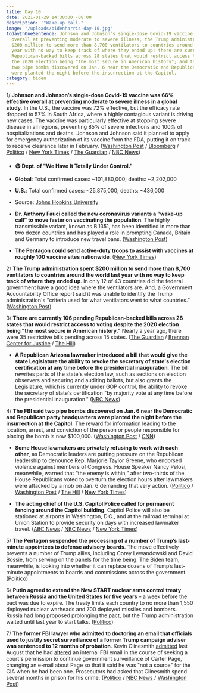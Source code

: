 ```yaml
---
title: Day 10
date: 2021-01-29 14:30:00 -08:00
description: '"Wake-up call."'
image: "/uploads/bidenharris-day-10.jpg"
todayInOneSentence: Johnson and Johnson’s single-dose Covid-19 vaccine was 66% effective
  overall at preventing moderate to severe illness; the Trump administration spent
  $200 million to send more than 8,700 ventilators to countries around the world last
  year with no way to keep track of where they ended up; there are currently 106 pending
  Republican-backed bills across 28 states that would restrict access to voting despite
  the 2020 election being "the most secure in American history"; and the FBI said
  two pipe bombs discovered on Jan. 6 near the Democratic and Republican party headquarters
  were planted the night before the insurrection at the Capitol.
category: biden
---
```


1/ **Johnson and Johnson’s single-dose Covid-19 vaccine was 66% effective overall at preventing moderate to severe illness in a global study**. In the U.S., the vaccine was 72% effective, but the efficacy rate dropped to 57% in South Africa, where a highly contagious variant is driving new cases. The vaccine was particularly effective at stopping severe disease in all regions, preventing 85% of severe infections and 100% of hospitalizations and deaths. Johnson and Johnson said it planned to apply for emergency authorization of its vaccine from the FDA, putting it on track to receive clearance later in February. ([Washington Post](https://www.washingtonpost.com/health/2021/01/29/covid-vaccine-johnson-and-johnson/) / [Bloomberg](https://www.bloomberg.com/news/articles/2021-01-29/j-j-single-dose-vaccine-provides-strong-shield-against-covid-19?sref=MIBMEEoj) / [Politico](https://www.politico.com/news/2021/01/29/johnson-and-johnson-vaccine-efficacy-coronavirus-463732) / [New York Times](https://www.nytimes.com/2021/01/29/health/covid-vaccine-johnson-and-johnson-variants.html) / [The Guardian](https://www.theguardian.com/world/2021/jan/29/janssen-one-dose-vaccine-shown-to-work-against-covid) / [NBC News](https://www.nbcnews.com/health/health-news/j-j-vaccine-effective-against-covid-though-weaker-against-south-n1255400))

* #### 😷 Dept. of "We Have It Totally Under Control."

* **Global**: Total confirmed cases: \~101,880,000; deaths: \~2,202,000

* **U.S.**: Total confirmed cases: \~25,875,000; deaths: \~436,000

* Source: [Johns Hopkins University](https://coronavirus.jhu.edu/map.html)

* **Dr. Anthony Fauci called the new coronavirus variants a “wake-up call” to move faster on vaccinating the population**. The highly transmissible variant, known as B.1351, has been identified in more than two dozen countries and has played a role in prompting Canada, Britain and Germany to introduce new travel bans. ([Washington Post](https://www.washingtonpost.com/nation/2021/01/29/covid-coronavirus-updates/))

* **The Pentagon could send active-duty troops to assist with vaccines at roughly 100 vaccine sites nationwide**. ([New York Times](https://www.nytimes.com/2021/01/28/us/politics/coronavirus-fema-pentagon-vaccines.html))

2/ **The Trump administration spent $200 million to send more than 8,700 ventilators to countries around the world last year with no way to keep track of where they ended up**. In only 12 of 43 countries did the federal government have a good idea where the ventilators are. And, a Government Accountability Office report said it was unable to identify the Trump administration's "criteria used for what ventilators went to what countries.” ([Washington Post](https://www.washingtonpost.com/national-security/2021/01/29/usaid-trump-ventilators-watchdog/))

3/ **There are currently 106 pending Republican-backed bills across 28 states that would restrict access to voting despite the 2020 election being "the most secure in American history."** Nearly a year ago, there were 35 restrictive bills pending across 15 states. ([The Guardian](https://www.theguardian.com/us-news/2021/jan/28/republicans-considering-100-bills-restrict-voting-rights) / [Brennan Center for Justice](https://www.brennancenter.org/our-work/research-reports/voting-laws-roundup-2021) / [The Hill](https://thehill.com/homenews/state-watch/536195-georgia-state-republican-introduces-bill-requiring-two-copies-of-id-to))

* **A Republican Arizona lawmaker introduced a bill that would give the state Legislature the ability to revoke the secretary of state's election certification at any time before the presidential inauguration**. The bill rewrites parts of the state's election law, such as sections on election observers and securing and auditing ballots, but also grants the Legislature, which is currently under GOP control, the ability to revoke the secretary of state's certification "by majority vote at any time before the presidential inauguration." ([NBC News](https://www.nbcnews.com/politics/politics-news/arizona-gop-lawmaker-introduces-bill-give-legislature-power-toss-out-n1256097))

4/ **The FBI said two pipe bombs discovered on Jan. 6 near the Democratic and Republican party headquarters were planted the night before the insurrection at the Capitol**. The reward for information leading to the location, arrest, and conviction of the person or people responsible for placing the bomb is now $100,000. ([Washington Post](https://www.washingtonpost.com/investigations/2021/01/29/pipe-bomb-suspect-video/) / [CNN](https://www.cnn.com/2021/01/29/politics/washington-pipe-bombs-dnc-rnc/))

* **Some House lawmakers are privately refusing to work with each other**, as Democratic leaders are putting pressure on the Republican leadership to denounce Rep. Marjorie Taylor Greene, who endorsed violence against members of Congress. House Speaker Nancy Pelosi, meanwhile, warned that “the enemy is within,” after two-thirds of the House Republicans voted to overturn the election hours after lawmakers were attacked by a mob on Jan. 6 demanding that very action. ([Politico](https://www.politico.com/news/2021/01/29/congress-frustrations-capitol-riot-463619) / [Washington Post](https://www.washingtonpost.com/politics/hostility-between-congressional-republicans-and-democrats-reaches-new-lows-amid-growing-fears-of-violence/2021/01/28/28c8cde8-61a5-11eb-afbe-9a11a127d146_story.html) / [The Hill](https://thehill.com/homenews/administration/536410-the-memo-center-right-republicans-fear-party-headed-for-disaster?rl=1) / [New York Times](https://www.nytimes.com/2021/01/29/us/republicans-trump-capitol-riot.html))

* **The acting chief of the U.S. Capitol Police called for permanent fencing around the Capitol building**. Capitol Police will also be stationed at airports in Washington, D.C., and at the railroad terminal at Union Station to provide security on days with increased lawmaker travel. ([ABC News](https://abcnews.go.com/Politics/capitol-police-beef-lawmaker-travel-security-amid-domestic/story?id=75566209) / [NBC News](https://www.nbcnews.com/politics/congress/u-s-capitol-needs-permanent-fencing-around-complex-after-deadly-n1256068) / [New York Times](https://www.nytimes.com/2021/01/28/us/politics/capitol-riot-security.html))

5/ **The Pentagon suspended the processing of a number of Trump’s last-minute appointees to defense advisory boards**. The move effectively prevents a number of Trump allies, including Corey Lewandowski and David Bossie, from serving on the panels for the time being. The Biden team, meanwhile, is looking into whether it can replace dozens of Trump’s last-minute appointments to boards and commissions across the government. ([Politico](https://www.politico.com/news/2021/01/28/pentagon-suspends-trump-appointments-463601))

6/ **Putin agreed to extend the New START nuclear arms control treaty between Russia and the United States for five years** – a week before the pact was due to expire. The treaty limits each country to no more than 1,550 deployed nuclear warheads and 700 deployed missiles and bombers. Russia had long proposed prolonging the pact, but the Trump administration waited until last year to start talks. ([Politico](https://www.politico.com/news/2021/01/29/putin-russia-us-nuclear-arms-treaty-463779))

7/ **The former FBI lawyer who admitted to doctoring an email that officials used to justify secret surveillance of a former Trump campaign adviser was sentenced to 12 months of probation**. Kevin Clinesmith [admitted](https://whatthefuckjusthappenedtoday.com/2020/08/14/day-1303/) last August that he had [altered](https://whatthefuckjusthappenedtoday.com/2019/11/22/day-1037/#4-a-report-from-the-justice-departme) an internal FBI email in the course of seeking a court's permission to continue government surveillance of Carter Page, changing an e-mail about Page so that it said he was "not a source" for the CIA when he had been one. Prosecutors had asked that Clinesmith spend several months in prison for his crime. ([Politico](https://www.politico.com/news/2021/01/29/fbi-lawyer-trump-russia-probe-email-463750) / [NBC News](https://www.nbcnews.com/politics/justice-department/ex-fbi-lawyer-gets-probation-falsifying-carter-page-surveillance-application-n1256179) / [Washington Post](https://www.washingtonpost.com/national-security/kevin-clinesmith-fbi-john-durham/2021/01/28/b06e061c-618e-11eb-afbe-9a11a127d146_story.html))
